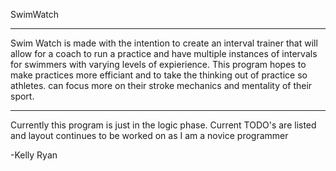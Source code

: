 SwimWatch
*************************************************
Swim Watch is made with the  intention to create an interval trainer that will allow for a coach to run a practice and have multiple instances of intervals
for swimmers with varying levels of expierience. This program hopes to make practices more efficiant and to take the thinking out of practice so athletes.
can focus more on their stroke mechanics and mentality of their sport.
***************************************************

Currently this program is just in the logic phase. Current TODO's are listed and layout continues to be worked on as I am a novice programmer


-Kelly Ryan
